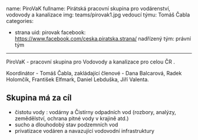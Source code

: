 name: PiroVaK
fullname: Pirátská pracovní skupina pro vodárenství, vodovody a kanalizace
img: teams/pirovak1.jpg
vedoucí týmu: Tomáš Čabla
categories:
- strana
uid: pirovak
facebook: https://www.facebook.com/ceska.piratska.strana/
nadřízený tým: právní tým
---


PiroVaK - pracovní skupina pro Vodovody a kanalizace pro celou ČR . 

Koordinátor - Tomáš Čabla, zakládající členové - Dana Balcarová, Radek Holomčík, František Elfmark, Daniel Lebduška, Jiří Valenta.

Skupina má za cíl
--------------------
* čistotu vody : vodárny a Čistírny odpadních vod (rozbory, analýzy, zemědělství, ochrana pitné vody v krajině atd.)
* sucho a dlouhodobý stav podzemních vod
* privatizace vodáren a navazující vodovodní infrastruktury
